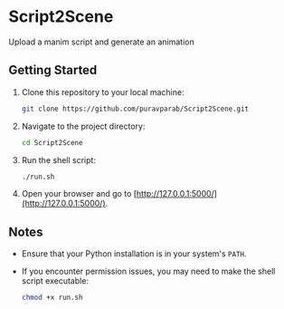 # Script2Scene
Upload a manim script and generate an animation

## Getting Started

1. Clone this repository to your local machine:

	```bash
	git clone https://github.com/puravparab/Script2Scene.git
	```

2. Navigate to the project directory:

	```bash
	cd Script2Scene
	```

3. Run the shell script:

	```bash
	./run.sh
	```

4. Open your browser and go to [http://127.0.0.1:5000/](http://127.0.0.1:5000/).

## Notes

- Ensure that your Python installation is in your system's `PATH`.
- If you encounter permission issues, you may need to make the shell script executable:

	```bash
	chmod +x run.sh
	```